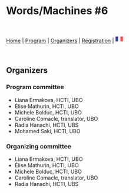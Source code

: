 # Words/Machines #6

<br>

[Home](index) | [Program](program) | [Organizers](orga) | [Registration](registration) | [<img src="FR.png" width="20">](../fr/orga)

<br>

## Organizers

### Program committee
- Liana Ermakova, HCTI, UBO
- Élise Mathurin, HCTI, UBO
- Michele Bolduc, HCTI, UBO
- Caroline Comacle, translator, UBO
- Radia Hanachi, HCTI, UBS
- Mohamed Saki, HCTI, UBO

### Organizing committee
- Liana Ermakova, HCTI, UBO
- Élise Mathurin, HCTI, UBO
- Michele Bolduc, HCTI, UBO
- Caroline Comacle, translator, UBO
- Radia Hanachi, HCTI, UBS
